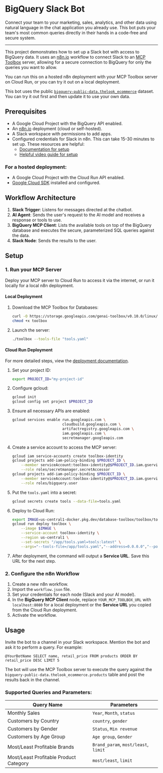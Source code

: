 # BigQuery Slack Bot

Connect your team to your marketing, sales, analytics, and other data using natural language in the chat application you already use. This bot puts your team's most common queries directly in their hands in a code-free and secure system.

---

This project demonstrates how to set up a Slack bot with access to BigQuery data. It uses an [n8n.io](https://n8n.io/) workflow to connect Slack to an [MCP Toolbox](https://googleapis.github.io/genai-toolbox/) server, allowing for a secure connection to BigQuery for only the queries you want to allow.

You can run this on a hosted n8n deployment with your MCP Toolbox server on Cloud Run, or you can try it out on a local deployment.

This bot uses the public [`bigquery-public-data.thelook_ecommerce`](https://console.cloud.google.com/marketplace/product/bigquery-public-data/thelook-ecommerce) dataset. You can try it out first and then update it to use your own data.

## Prerequisites

*   A Google Cloud Project with the BigQuery API enabled.
*   An [n8n.io](https://n8n.io/) deployment (cloud or self-hosted).
*   A Slack workspace with permissions to add apps.
*   Configured credentials for Slack in n8n. This can take 15-30 minutes to set up. These resources are helpful:
    *   [Documentation for setup](https://docs.n8n.io/integrations/builtin/credentials/slack/)
    *   [Helpful video guide for setup](https://www.youtube.com/watch?v=222VOwDijz4)

### For a hosted deployment:

*   A Google Cloud Project with the Cloud Run API enabled.
*   [Google Cloud SDK](https://cloud.google.com/sdk/docs/install) installed and configured.

## Workflow Architecture

1.  **Slack Trigger**: Listens for messages directed at the chatbot.
1.  **AI Agent**: Sends the user's request to the AI model and receives a response or tools to use.
1.  **BigQuery MCP Client**: Lists the available tools on top of the BigQuery database and executes the secure, parameterized SQL queries against the data.
1.  **Slack Node**: Sends the results to the user.

## Setup

### 1. Run your MCP Server

Deploy your MCP server to Cloud Run to access it via the internet, or run it locally for a local n8n deployment.

#### Local Deployment

1.  Download the MCP Toolbox for Databases:
    ```bash
    curl -O https://storage.googleapis.com/genai-toolbox/v0.10.0/linux/amd64/toolbox
    chmod +x toolbox
    ```

1.  Launch the server:
    ```bash
    ./toolbox --tools-file "tools.yaml"
    ```

#### Cloud Run Deployment

For more detailed steps, view the [deployment documentation](https://googleapis.github.io/genai-toolbox/how-to/deploy_toolbox/).

1.  Set your project ID:
    ```bash
    export PROJECT_ID="my-project-id"
    ```

1.  Configure gcloud:
    ```bash
    gcloud init
    gcloud config set project $PROJECT_ID
    ```

1.  Ensure all necessary APIs are enabled:
    ```bash
    gcloud services enable run.googleapis.com \
                           cloudbuild.googleapis.com \
                           artifactregistry.googleapis.com \
                           iam.googleapis.com \
                           secretmanager.googleapis.com
    ```

1.  Create a service account to access the MCP server:
    ```bash
    gcloud iam service-accounts create toolbox-identity
    gcloud projects add-iam-policy-binding $PROJECT_ID \
        --member serviceAccount:toolbox-identity@$PROJECT_ID.iam.gserviceaccount.com \
        --role roles/secretmanager.secretAccessor
    gcloud projects add-iam-policy-binding $PROJECT_ID \
        --member serviceAccount:toolbox-identity@$PROJECT_ID.iam.gserviceaccount.com \
        --role roles/bigquery.user
    ```

1.  Put the `tools.yaml` into a secret:
    ```bash
    gcloud secrets create tools --data-file=tools.yaml
    ```

1.  Deploy to Cloud Run:
    ```bash
    export IMAGE=us-central1-docker.pkg.dev/database-toolbox/toolbox/toolbox:latest
    gcloud run deploy toolbox \
        --image $IMAGE \
        --service-account toolbox-identity \
        --region us-central1 \
        --set-secrets "/app/tools.yaml=tools:latest" \
        --args="--tools-file=/app/tools.yaml","--address=0.0.0.0","--port=8080"
    ```

1.  After deployment, the command will output a **Service URL**. Save this URL for the next step.

### 2. Configure the n8n Workflow

1.  Create a new n8n workflow.
1.  Import the `workflow.json` file.
1.  Set your credentials for each node (Slack and your AI model).
1.  In the **BigQuery MCP Client** node, replace `YOUR_MCP_TOOLBOX_URL` with `localhost:8080` for a local deployment or the **Service URL** you copied from the Cloud Run deployment.
1.  Activate the workflow.

## Usage

Invite the bot to a channel in your Slack workspace. Mention the bot and ask it to perform a query. For example:

`@YourBotName SELECT name, retail_price FROM products ORDER BY retail_price DESC LIMIT 5`

The bot will use the MCP Toolbox server to execute the query against the `bigquery-public-data.thelook_ecommerce.products` table and post the results back in the channel.

### Supported Queries and Parameters:

| Query Name                             | Parameters                   |
| -------------------------------------- | ---------------------------- |
| Monthly Sales                          | `Year`, `Month`, `status`    |
| Customers by Country                   | `country`, `gender`          |
| Customers by Gender                    | `Status`, `Min revenue`      |
| Customers by Age Group                 | `Age group`, `Gender`        |
| Most/Least Profitable Brands           | `Brand_param`, `most/least`, `limit` |
| Most/Least Profitable Product Category | `most/least`, `limit`        |